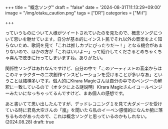 +++
title = "概念ソング"
draft = "false"
date = '2024-08-31T11:13:29+09:00'
image = "/img/otaku_caution.png"
tags = ["DR"]
categories = ["M:I"]

+++

っていうものについて人様がツイートされていたのを見たので、概念ソングについて思いを馳せています。自分が基本的にインスト民でそれ以外の音楽をよく知らないため、歌詞を見て「これは推しカプにぴったりだ〜！」となる機会があまりないので、ほかの方が「これはいいよ〜」って紹介してくださるとめちゃくちゃ喜んで聴きに行ってしまいますね。ありがたい。

関係性ソングはあれなんですけど、自分の中で「このアーティストの音楽からはこのキャラクターの二次創作インスピレーションを受けることが多いなあ」ということは結構多いです。個人的にKirara Magicさんは自分の中でのベンジーの解釈に一致しているので（オタクによる謎説明）Kirara Magicさんイコールベンジーみたいになっちゃってるんですけど、まあ個人の感想です。

あと書いてて思い出したんですが、デッドレコニング１を見て大ダメージを受けている時に君島大空さんの「嵐」を聞いたら私のイーベン感情的になんか腑に落ちるものがあったので、これは概念ソングと思っているのかもしれない。(2024.08.28)
draft: true
